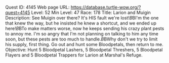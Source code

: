 Quest ID: 4145
Web page URL: https://database.turtle-wow.org/?quest=4145
Level: 52
Min Level: 47
Race: 178
Title: Larion and Muigin
Description: See Muigin over there? It's HIS fault we're lost!$B$BI'm the one that knew the way, but he insisted he knew a shortcut, and we ended up here!$B$BTo make matters worse, now he keeps sending his crazy plant pests to annoy me. I'm so angry that I'm not planning on talking to him any time soon, but these pests are too much to handle.$B$BWhy don't we try to limit his supply, first thing. Go out and hunt some Bloodpetals, then return to me.
Objective: Hunt 5 Bloodpetal Lashers, 5 Bloodpetal Threshers, 5 Bloodpetal Flayers and 5 Bloodpetal Trappers for Larion at Marshal's Refuge.
